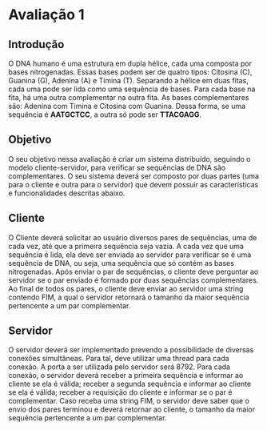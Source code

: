 # Avaliação 1

## Introdução
O DNA humano é uma estrutura em dupla hélice, cada uma composta por bases nitrogenadas. Essas bases podem ser de quatro tipos: Citosina (C), Guanina (G), Adenina (A) e Timina (T). Separando a hélice em duas fitas, cada uma pode ser lida como uma sequência de bases. Para cada base na fita, há uma outra complementar na outra fita. As bases complementares são: Adenina com Timina e Citosina com Guanina. Dessa forma, se uma sequência é **AATGCTCC**, a outra só pode ser **TTACGAGG**.

## Objetivo
O seu objetivo nessa avaliação é criar um sistema distribuído, seguindo o modelo cliente-servidor, para verificar se sequências de DNA são complementares. O seu sistema deverá ser composto por duas partes (uma para o cliente e outra para o servidor) que devem possuir as características e funcionalidades descritas abaixo.

## Cliente
O Cliente deverá solicitar ao usuário diversos pares de sequências, uma de cada vez, até que a primeira sequência seja vazia. A cada vez que uma sequência é lida, ela deve ser enviada ao servidor para verificar se é uma sequência de DNA, ou seja, uma sequência que só contém as bases nitrogenadas. Após enviar o par de sequências, o cliente deve perguntar ao servidor se o par enviado é formado por duas sequências complementares.
Ao final de todos os pares, o cliente deve enviar ao servidor uma string contendo FIM, a qual o servidor retornará o tamanho da maior sequência pertencente a um par complementar.

## Servidor
O servidor deverá ser implementado prevendo a possibilidade de diversas conexões simultâneas. Para tal, deve utilizar uma thread para cada conexão. A porta a ser utilizada pelo servidor será 8792.
Para cada conexão, o servidor deverá receber a primeira sequência e informar ao cliente se ela é válida; receber a segunda sequência e informar ao cliente se ela é válida; receber a requisição do cliente e informar se o par é complementar.
Caso receba uma string FIM, o servidor deve saber que o envio dos pares terminou e deverá retornar ao cliente, o tamanho da maior sequência pertencente a um par complementar.

